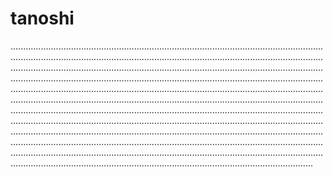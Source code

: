 # tanoshi

............................................................................................................................................................................................................................................................................................................................................................................................................................................................................................................................................................................................................................................................................................................................................................................................................................................................................................................................................................................................................................................................................................................................................................................................................................................................................................................................................................................................................................................................................................................................................